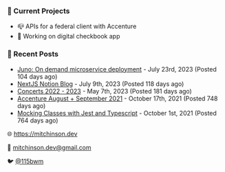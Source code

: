 ### 📌 Current Projects
- 📪 APIs for a federal client with Accenture
- 🤑 Working on digital checkbook app

### 📝 Recent Posts

- [Juno: On demand microservice deployment](https://blog.mitchinson.dev/juno) - July 23rd, 2023 (Posted 104 days ago)
- [NextJS Notion Blog](https://blog.mitchinson.dev/blog-2023) - July 9th, 2023 (Posted 118 days ago)
- [Concerts 2022 - 2023](https://blog.mitchinson.dev/concerts-2023) - May 7th, 2023 (Posted 181 days ago)
- [Accenture August + September 2021](https://blog.mitchinson.dev/pillar/aug-sep-21) - October 17th, 2021 (Posted 748 days ago)
- [Mocking Classes with Jest and Typescript](https://blog.mitchinson.dev/jest-typescript-mocks) - October 1st, 2021 (Posted 764 days ago)

🌐 https://mitchinson.dev

💌 mitchinson.dev@gmail.com

🐦 [@115bwm](https://twitter.com/115bwm)